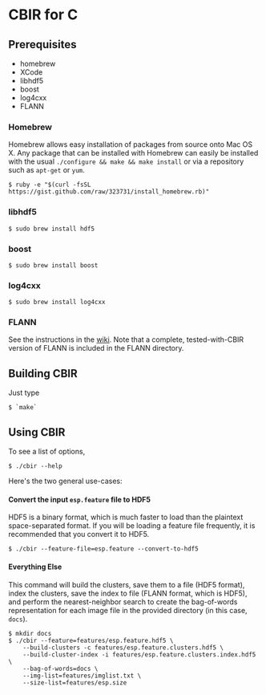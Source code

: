 # CBIR for C

## Prerequisites

- homebrew
- XCode
- libhdf5
- boost
- log4cxx
- FLANN

### Homebrew

Homebrew allows easy installation of packages from source onto Mac OS X.  Any package that can be installed with Homebrew can easily be installed with the usual `./configure && make && make install` or via a repository such as `apt-get` or `yum`.

    $ ruby -e "$(curl -fsSL https://gist.github.com/raw/323731/install_homebrew.rb)"
    
### libhdf5

    $ sudo brew install hdf5

### boost

    $ sudo brew install boost

### log4cxx

    $ sudo brew install log4cxx

### FLANN

See the instructions in the [wiki](./wiki/).  Note that a complete, tested-with-CBIR version of FLANN is included in the FLANN directory.

## Building CBIR

Just type

    $ `make`

## Using CBIR

To see a list of options,

    $ ./cbir --help

Here's the two general use-cases:

#### Convert the input `esp.feature` file to HDF5

HDF5 is a binary format, which is much faster to load than the plaintext space-separated format.  If you will be loading a feature file frequently, it is recommended that you convert it to HDF5.

    $ ./cbir --feature-file=esp.feature --convert-to-hdf5

#### Everything Else

This command will build the clusters, save them to a file (HDF5 format), index the clusters, save the index to file (FLANN format, which is HDF5), and perform the nearest-neighbor search to create the bag-of-words representation for each image file in the provided directory (in this case, `docs`).

    $ mkdir docs
    $ ./cbir --feature=features/esp.feature.hdf5 \
        --build-clusters -c features/esp.feature.clusters.hdf5 \
        --build-cluster-index -i features/esp.feature.clusters.index.hdf5 \
        --bag-of-words=docs \
        --img-list=features/imglist.txt \
        --size-list=features/esp.size 

